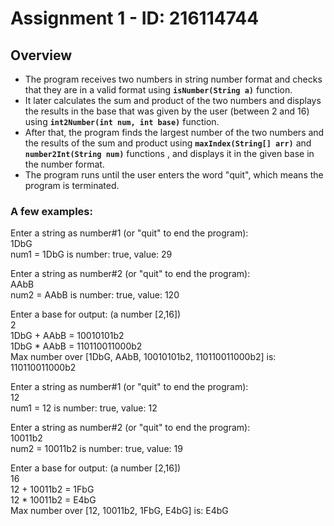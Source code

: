 # Assignment 1 - ID: 216114744

## Overview
   - The program receives two numbers in string number format and checks that they are in a valid format using **`isNumber(String a)`** function.  
   - It later calculates the sum and product of the two numbers and displays the results in the base that was given by the user (between 2 and 16) using **`int2Number(int num, int base)`**  function.  
   - After that, the program finds the largest number of the two numbers and the results of the sum and product using **`maxIndex(String[] arr)`** and **`number2Int(String num)`** functions , and displays it in the given base in the number format.  
   - The program runs until the user enters the word "quit", which means the program is terminated.
### A few examples:
Enter a string as number#1 (or "quit" to end the program):  
1DbG  
num1 = 1DbG is number: true, value: 29  

Enter a string as number#2 (or "quit" to end the program):  
AAbB  
num2 = AAbB is number: true, value: 120  

Enter a base for output: (a number [2,16])  
2  
1DbG + AAbB = 10010101b2  
1DbG * AAbB = 110110011000b2  
Max number over [1DbG, AAbB, 10010101b2, 110110011000b2] is: 110110011000b2  



Enter a string as number#1 (or "quit" to end the program):  
12  
num1 = 12 is number: true, value: 12  

Enter a string as number#2 (or "quit" to end the program):  
10011b2  
num2 = 10011b2 is number: true, value: 19  

Enter a base for output: (a number [2,16])  
16  
12 + 10011b2 = 1FbG  
12 * 10011b2 = E4bG  
Max number over [12, 10011b2, 1FbG, E4bG] is: E4bG  


